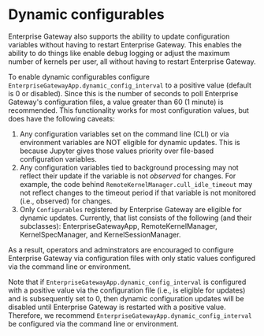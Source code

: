 # Dynamic configurables

Enterprise Gateway also supports the ability to update configuration variables without having to
restart Enterprise Gateway. This enables the ability to do things like enable debug logging or
adjust the maximum number of kernels per user, all without having to restart Enterprise Gateway.

To enable dynamic configurables configure `EnterpriseGatewayApp.dynamic_config_interval` to a
positive value (default is 0 or disabled). Since this is the number of seconds to poll Enterprise Gateway's configuration files,
a value greater than 60 (1 minute) is recommended. This functionality works for most configuration
values, but does have the following caveats:

1. Any configuration variables set on the command line (CLI) or via environment variables are
   NOT eligible for dynamic updates. This is because Jupyter gives those values priority over
   file-based configuration variables.
1. Any configuration variables tied to background processing may not reflect their update if
   the variable is not _observed_ for changes. For example, the code behind
   `RemoteKernelManager.cull_idle_timeout` may not reflect changes to the timeout period if
   that variable is not monitored (i.e., observed) for changes.
1. Only `Configurables` registered by Enterprise Gateway are eligible for dynamic updates.
   Currently, that list consists of the following (and their subclasses): EnterpriseGatewayApp,
   RemoteKernelManager, KernelSpecManager, and KernelSessionManager.

As a result, operators and adminstrators are encouraged to configure Enterprise Gateway via configuration files with only static values configured via the command line or environment.

Note that if `EnterpriseGatewayApp.dynamic_config_interval` is configured with a positive value
via the configuration file (i.e., is eligible for updates) and is subsequently set to 0, then
dynamic configuration updates will be disabled until Enterprise Gateway is restarted with a
positive value. Therefore, we recommend `EnterpriseGatewayApp.dynamic_config_interval` be
configured via the command line or environment.
